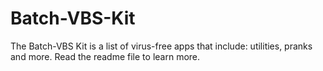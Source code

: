 # Batch-VBS-Kit
The Batch-VBS Kit is a list of virus-free apps that include: utilities, pranks and more. Read the readme file to learn more.
